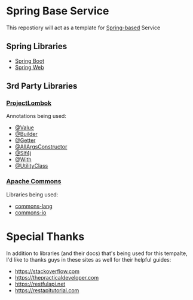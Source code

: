 # Spring Base Service
This repostiory will act as a template for [Spring-based](https://spring.io/) Service

## Spring Libraries
- [Spring Boot](https://spring.io/projects/spring-boot)
- [Spring Web](https://spring.io/guides/gs/spring-boot/)

## 3rd Party Libraries
### [ProjectLombok](https://projectlombok.org/)
Annotations being used:
- [@Value](https://projectlombok.org/features/Value)
- [@Builder](https://projectlombok.org/features/Builder)
- [@Getter](https://projectlombok.org/features/GetterSetter)
- [@AllArgsConstructor](https://projectlombok.org/features/constructor)
- [@Slf4j](https://projectlombok.org/features/log)
- [@With](https://projectlombok.org/features/With)
- [@UtilityClass](https://projectlombok.org/features/experimental/UtilityClass)

### [Apache Commons](https://commons.apache.org/)
Libraries being used:
- [commons-lang](https://commons.apache.org/proper/commons-lang/)
- [commons-io](https://commons.apache.org/proper/commons-io/)

# Special Thanks
In addition to libraries (and their docs) that's being used for this tempalte, I'd like to thanks guys in these sites as well for their helpful guides:
- https://stackoverflow.com
- https://thepracticaldeveloper.com
- https://restfulapi.net
- https://restapitutorial.com

